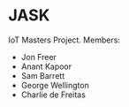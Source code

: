 # JASK


IoT Masters Project.
Members:

- Jon Freer
- Anant Kapoor
- Sam Barrett
- George Wellington
- Charlie de Freitas
